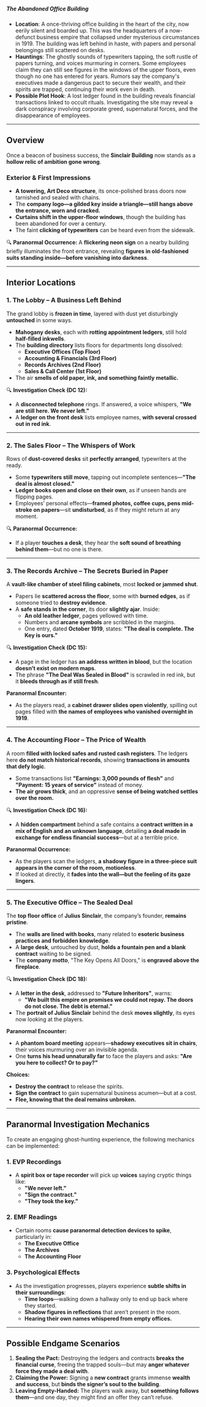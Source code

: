 ##### The Abandoned Office Building

- **Location**: A once-thriving office building in the heart of the city, now eerily silent and boarded up. This was the headquarters of a now-defunct business empire that collapsed under mysterious circumstances in 1919. The building was left behind in haste, with papers and personal belongings still scattered on desks.
- **Hauntings**: The ghostly sounds of typewriters tapping, the soft rustle of papers turning, and voices murmuring in corners. Some employees claim they can still see figures in the windows of the upper floors, even though no one has entered for years. Rumors say the company's executives made a dangerous pact to secure their wealth, and their spirits are trapped, continuing their work even in death.
- **Possible Plot Hook**: A lost ledger found in the building reveals financial transactions linked to occult rituals. Investigating the site may reveal a dark conspiracy involving corporate greed, supernatural forces, and the disappearance of employees.

---

## Overview
Once a beacon of business success, the **Sinclair Building** now stands as a **hollow relic of ambition gone wrong**.

### **Exterior & First Impressions**

- **A towering, Art Deco structure**, its once-polished brass doors now tarnished and sealed with chains.
- The **company logo—a gilded key inside a triangle—still hangs above the entrance, worn and cracked.**
- **Curtains shift in the upper-floor windows**, though the building has been abandoned for over a century.
- The faint **clicking of typewriters** can be heard even from the sidewalk.

🔍 **Paranormal Occurrence:** A **flickering neon sign** on a nearby building briefly illuminates the front entrance, revealing **figures in old-fashioned suits standing inside—before vanishing into darkness**.

---

## **Interior Locations**

### **1. The Lobby – A Business Left Behind**

The grand lobby is **frozen in time**, layered with dust yet disturbingly **untouched** in some ways.

- **Mahogany desks**, each with **rotting appointment ledgers**, still hold **half-filled inkwells**.
- The **building directory** lists floors for departments long dissolved:
    - **Executive Offices (Top Floor)**
    - **Accounting & Financials (3rd Floor)**
    - **Records Archives (2nd Floor)**
    - **Sales & Call Center (1st Floor)**
- The air **smells of old paper, ink, and something faintly metallic.**

🔍 **Investigation Check (DC 12):**
- A **disconnected telephone** rings. If answered, a voice whispers, **"We are still here. We never left."**
- A **ledger on the front desk** lists employee names, **with several crossed out in red ink**.

---

### **2. The Sales Floor – The Whispers of Work**

Rows of **dust-covered desks** sit **perfectly arranged**, typewriters at the ready.

- Some **typewriters still move**, tapping out incomplete sentences—**"The deal is almost closed."**
- **Ledger books open and close on their own**, as if unseen hands are flipping pages.
- Employees’ personal effects—**framed photos, coffee cups, pens mid-stroke on papers**—sit **undisturbed**, as if they might return at any moment.

🔍 **Paranormal Occurrence:**
- If a player **touches a desk**, they hear the **soft sound of breathing behind them**—but no one is there.

---

### **3. The Records Archive – The Secrets Buried in Paper**

A **vault-like chamber of steel filing cabinets**, most **locked or jammed shut**.

- Papers lie **scattered across the floor**, some with **burned edges**, as if someone tried to **destroy evidence**.
- A **safe stands in the corner**, its door **slightly ajar**. Inside:
    - **An old leather ledger**, pages yellowed with time.
    - Numbers and **arcane symbols** are scribbled in the margins.
    - One entry, dated **October 1919**, states: **"The deal is complete. The Key is ours."**

🔍 **Investigation Check (DC 15):**
- A page in the ledger has **an address written in blood**, but the location **doesn’t exist on modern maps**.
- The phrase **"The Deal Was Sealed in Blood"** is scrawled in red ink, but it **bleeds through as if still fresh**.

**Paranormal Encounter:**
- As the players read, a **cabinet drawer slides open violently**, spilling out pages filled with **the names of employees who vanished overnight in 1919**.

---

### **4. The Accounting Floor – The Price of Wealth**

A room **filled with locked safes and rusted cash registers**. The ledgers here **do not match historical records**, showing **transactions in amounts that defy logic**.

- Some transactions list **"Earnings: 3,000 pounds of flesh"** and **"Payment: 15 years of service"** instead of money.
- **The air grows thick**, and an oppressive **sense of being watched settles over the room.**

🔍 **Investigation Check (DC 16):**
- A **hidden compartment** behind a safe contains a **contract written in a mix of English and an unknown language**, detailing **a deal made in exchange for endless financial success**—but at a terrible price.

**Paranormal Occurrence:**
- As the players scan the ledgers, **a shadowy figure in a three-piece suit appears in the corner of the room, motionless**.
- If looked at directly, it **fades into the wall—but the feeling of its gaze lingers**.

---

### **5. The Executive Office – The Sealed Deal**

The **top floor office** of **Julius Sinclair**, the company’s founder, **remains pristine**.

- The **walls are lined with books**, many related to **esoteric business practices and forbidden knowledge**.
- A **large desk**, untouched by dust, **holds a fountain pen and a blank contract** waiting to be signed.
- The **company motto**, "The Key Opens All Doors," is **engraved above the fireplace**.

🔍 **Investigation Check (DC 18):**
- A **letter in the desk**, addressed to **"Future Inheritors"**, warns:
    - **"We built this empire on promises we could not repay. The doors do not close. The debt is eternal."**
- The **portrait of Julius Sinclair** behind the desk **moves slightly**, its eyes now looking at the players.

**Paranormal Encounter:**
- A **phantom board meeting** appears—**shadowy executives sit in chairs**, their voices murmuring over an invisible agenda.
- One **turns his head unnaturally far** to face the players and asks: **"Are you here to collect? Or to pay?"**

**Choices:**
- **Destroy the contract** to release the spirits.
- **Sign the contract** to gain supernatural business acumen—but at a cost.
- **Flee, knowing that the deal remains unbroken.**

---

## **Paranormal Investigation Mechanics**

To create an engaging ghost-hunting experience, the following mechanics can be implemented:

### **1. EVP Recordings**

- A **spirit box or tape recorder** will pick up **voices** saying cryptic things like:
    - **"We never left."**
    - **"Sign the contract."**
    - **"They took the key."**

### **2. EMF Readings**

- Certain rooms **cause paranormal detection devices to spike**, particularly in:
    - **The Executive Office**
    - **The Archives**
    - **The Accounting Floor**

### **3. Psychological Effects**

- As the investigation progresses, players experience **subtle shifts in their surroundings**:
    - **Time loops**—walking down a hallway only to end up back where they started.
    - **Shadow figures in reflections** that aren’t present in the room.
    - **Hearing their own names whispered from empty offices.**

---

## **Possible Endgame Scenarios**

1. **Sealing the Pact:** Destroying the ledgers and contracts **breaks the financial curse**, freeing the trapped souls—but may **anger whatever force they made a deal with**.
2. **Claiming the Power:** Signing a **new contract** grants immense **wealth and success**, but **binds the signer’s soul to the building**.
3. **Leaving Empty-Handed:** The players walk away, but **something follows them**—and one day, they might find an offer they can’t refuse.